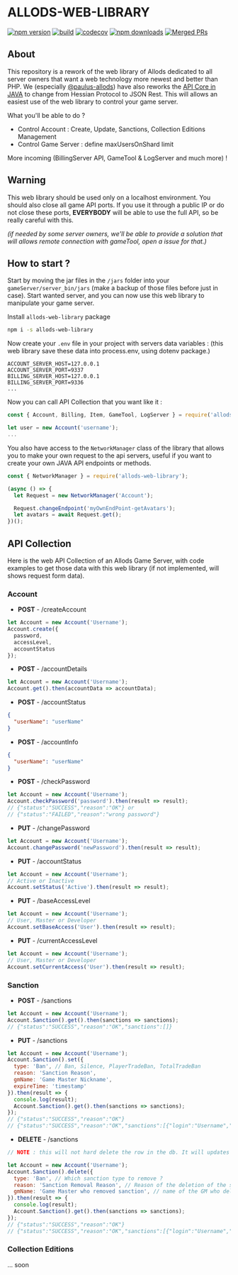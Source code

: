 # ALLODS-WEB-LIBRARY
[![npm version](https://badgen.net/npm/v/allods-web-library)](https://www.npmjs.com/package/allods-web-library)
[![build](https://badgen.net/travis/Sorok-Dva/allods-web-library)](https://travis-ci.com/github/Sorok-Dva/allods-web-libraryy)
[![codecov](https://badgen.net/codecov/c/github/Sorok-Dva/allods-web-library/master?icon=codecov)](https://codecov.io/gh/Sorok-Dva/allods-web-library)
[![npm downloads](https://badgen.net/npm/dm/allods-web-library)](https://www.npmjs.com/package/allods-web-library)
[![Merged PRs](https://badgen.net/github/merged-prs/Sorok-Dva/allods-web-library)](https://github.com/Sorok-Dva/allods-web-library)

## About
This repository is a rework of the web library of Allods dedicated to all server owners that want a web technology more newest and better than PHP.
We (especially [@paulus-allods](https://github.com/paulus-allods/)) have also reworks the [API Core in JAVA](https://github.com/paulus-allods/AllodsOnlineAPI) to change from Hessian Protocol to JSON Rest. This will allows an easiest use of the web library to control your game server.

What you'll be able to do ?

- Control Account : Create, Update, Sanctions, Collection Editions Management
- Control Game Server : define maxUsersOnShard limit

More incoming (BillingServer API, GameTool & LogServer and much more) !

## Warning
This web library should be used only on a localhost environment. You should also close all game API ports.
If you use it through a public IP or do not close these ports, **EVERYBODY** will be able to use the full API, so be really careful with this.

_(if needed by some server owners, we'll be able to provide a solution that will allows remote connection with gameTool, open a issue for that.)_

## How to start ?
Start by moving the jar files in the `/jars` folder into your `gameServer/server_bin/jars` (make a backup of those files before just in case).
Start wanted server, and you can now use this web library to manipulate your game server.

Install `allods-web-library` package
```bash
npm i -s allods-web-library
```

Now create your `.env` file in your project with servers data variables : 
(this web library save these data into process.env, using dotenv package.)
```dotenv
ACCOUNT_SERVER_HOST=127.0.0.1
ACCOUNT_SERVER_PORT=9337
BILLING_SERVER_HOST=127.0.0.1
BILLING_SERVER_PORT=9336
...
```

Now you can call API Collection that you want like it : 
```javascript
const { Account, Billing, Item, GameTool, LogServer } = require('allods-web-library');

let user = new Account('username');
...
```
You also have access to the `NetworkManager` class of the library that allows you to make your own request to the api servers, useful if you want to create your own JAVA API endpoints or methods.
```javascript
const { NetworkManager } = require('allods-web-library');

(async () => {
  let Request = new NetworkManager('Account');

  Request.changeEndpoint('myOwnEndPoint-getAvatars');
  let avatars = await Request.get();
})();
```

## API Collection
Here is the web API Collection of an Allods Game Server, with code examples to get those data with this web library (if not implemented, will shows request form data).

### Account

- **POST** - /createAccount
```javascript
let Account = new Account('Username');
Account.create({
  password,
  accessLevel,
  accountStatus
});
```
- **POST** - /accountDetails
```javascript
let Account = new Account('Username');
Account.get().then(accountData => accountData);
```
- **POST** - /accountStatus
```json
{
  "userName": "userName"
}
```
- **POST** - /accountInfo
```json
{
  "userName": "userName"
}
```
- **POST** - /checkPassword
```javascript
let Account = new Account('Username');
Account.checkPassword('password').then(result => result);
// {"status":"SUCCESS","reason":"OK"} or
// {"status":"FAILED","reason":"wrong password"}
```
- **PUT** - /changePassword
```javascript
let Account = new Account('Username');
Account.changePassword('newPassword').then(result => result);
```
- **PUT** - /accountStatus
```javascript
let Account = new Account('Username');
// Active or Inactive
Account.setStatus('Active').then(result => result);
```
- **PUT** - /baseAccessLevel
```javascript
let Account = new Account('Username');
// User, Master or Developer
Account.setBaseAccess('User').then(result => result);
```
- **PUT** - /currentAccessLevel
```javascript
let Account = new Account('Username');
// User, Master or Developer
Account.setCurrentAccess('User').then(result => result);
```

### Sanction

- **POST** - /sanctions
```javascript
let Account = new Account('Username');
Account.Sanction().get().then(sanctions => sanctions);
// {"status":"SUCCESS","reason":"OK","sanctions":[]}
```
- **PUT** - /sanctions
```javascript
let Account = new Account('Username');
Account.Sanction().set({
  type: 'Ban', // Ban, Silence, PlayerTradeBan, TotalTradeBan
  reason: 'Sanction Reason',
  gmName: 'Game Master Nickname',
  expireTime: 'timestamp'
}).then(result => {
  console.log(result);
  Account.Sanction().get().then(sanctions => sanctions);
});
// {"status":"SUCCESS","reason":"OK"}
// {"status":"SUCCESS","reason":"OK","sanctions":[{"login":"Username","sanctionType":"Ban","isOn":true,"expireTime":1586965256,"reason":"Sanction Reason","gmName":"Game Master Nickname"}]}
```
- **DELETE** - /sanctions
```javascript
// NOTE : this will not hard delete the row in the db. It will updates the sanction with the new values you set below and with the flag column at 0

let Account = new Account('Username');
Account.Sanction().delete({
  type: 'Ban', // Which sanction type to remove ?
  reason: 'Sanction Removal Reason', // Reason of the deletion of the sanction
  gmName: 'Game Master who removed sanction', // name of the GM who delete the sanction
}).then(result => {
  console.log(result);
  Account.Sanction().get().then(sanctions => sanctions);
});
// {"status":"SUCCESS","reason":"OK"}
// {"status":"SUCCESS","reason":"OK","sanctions":[{"login":"Username","sanctionType":"Ban","isOn":false,"expireTime":1586965256,"reason":"Sanction Reason","gmName":"Game Master Nickname"}]}
```

### Collection Editions

... soon